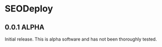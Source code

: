 # SEODeploy

## 0.0.1 ALPHA
Initial release. This is alpha software and has not been thoroughly tested.
